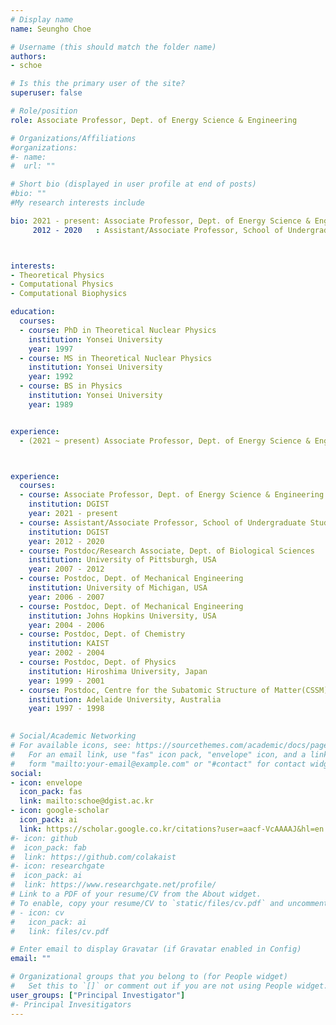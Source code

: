 ```yaml
---
# Display name
name: Seungho Choe

# Username (this should match the folder name)
authors: 
- schoe

# Is this the primary user of the site?
superuser: false

# Role/position
role: Associate Professor, Dept. of Energy Science & Engineering

# Organizations/Affiliations
#organizations:
#- name: 
#  url: ""

# Short bio (displayed in user profile at end of posts)
#bio: ""
#My research interests include 

bio: 2021 - present: Associate Professor, Dept. of Energy Science & Engineering, DGIST \
     2012 - 2020   : Assistant/Associate Professor, School of Undergraduate Studies, DGIST 



interests:
- Theoretical Physics
- Computational Physics
- Computational Biophysics

education:
  courses:
  - course: PhD in Theoretical Nuclear Physics
    institution: Yonsei University
    year: 1997
  - course: MS in Theoretical Nuclear Physics
    institution: Yonsei University
    year: 1992
  - course: BS in Physics
    institution: Yonsei University
    year: 1989


experience:
  - (2021 ~ present) Associate Professor, Dept. of Energy Science & Engineering, DGIST



experience:
  courses:
  - course: Associate Professor, Dept. of Energy Science & Engineering 
    institution: DGIST
    year: 2021 - present
  - course: Assistant/Associate Professor, School of Undergraduate Studies 
    institution: DGIST
    year: 2012 - 2020
  - course: Postdoc/Research Associate, Dept. of Biological Sciences
    institution: University of Pittsburgh, USA
    year: 2007 - 2012
  - course: Postdoc, Dept. of Mechanical Engineering
    institution: University of Michigan, USA
    year: 2006 - 2007
  - course: Postdoc, Dept. of Mechanical Engineering
    institution: Johns Hopkins University, USA
    year: 2004 - 2006
  - course: Postdoc, Dept. of Chemistry
    institution: KAIST
    year: 2002 - 2004
  - course: Postdoc, Dept. of Physics
    institution: Hiroshima University, Japan
    year: 1999 - 2001  
  - course: Postdoc, Centre for the Subatomic Structure of Matter(CSSM)
    institution: Adelaide University, Australia
    year: 1997 - 1998  
            

# Social/Academic Networking
# For available icons, see: https://sourcethemes.com/academic/docs/page-builder/#icons
#   For an email link, use "fas" icon pack, "envelope" icon, and a link in the
#   form "mailto:your-email@example.com" or "#contact" for contact widget.
social:
- icon: envelope
  icon_pack: fas
  link: mailto:schoe@dgist.ac.kr
- icon: google-scholar
  icon_pack: ai
  link: https://scholar.google.co.kr/citations?user=aacf-VcAAAAJ&hl=en
#- icon: github
#  icon_pack: fab
#  link: https://github.com/colakaist
#- icon: researchgate
#  icon_pack: ai
#  link: https://www.researchgate.net/profile/  
# Link to a PDF of your resume/CV from the About widget.
# To enable, copy your resume/CV to `static/files/cv.pdf` and uncomment the lines below.
# - icon: cv
#   icon_pack: ai
#   link: files/cv.pdf

# Enter email to display Gravatar (if Gravatar enabled in Config)
email: ""

# Organizational groups that you belong to (for People widget)
#   Set this to `[]` or comment out if you are not using People widget.
user_groups: ["Principal Investigator"]
#- Principal Invesitigators
---
```



